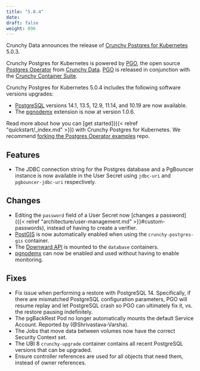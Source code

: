 ```yaml
---
title: "5.0.4"
date:
draft: false
weight: 896
---
```



Crunchy Data announces the release of [Crunchy Postgres for Kubernetes](https://www.crunchydata.com/products/crunchy-postgresql-for-kubernetes/) 5.0.3.

Crunchy Postgres for Kubernetes is powered by [PGO](https://github.com/CrunchyData/postgres-operator), the open source [Postgres Operator](https://github.com/CrunchyData/postgres-operator) from [Crunchy Data](https://www.crunchydata.com). [PGO](https://github.com/CrunchyData/postgres-operator) is released in conjunction with the [Crunchy Container Suite](https://github.com/CrunchyData/container-suite).

Crunchy Postgres for Kubernetes 5.0.4 includes the following software versions upgrades:

- [PostgreSQL](https://www.postgresql.org) versions 14.1, 13.5, 12.9, 11.14, and 10.19 are now available.
- The [pgnodemx](https://github.com/CrunchyData/pgnodemx) extension is now at version 1.0.6.

Read more about how you can [get started]({{< relref "quickstart/_index.md" >}}) with Crunchy Postgres for Kubernetes. We recommend [forking the Postgres Operator examples](https://github.com/CrunchyData/postgres-operator-examples/fork) repo.

## Features

- The JDBC connection string for the Postgres database and a PgBouncer instance is now available in the User Secret using `jdbc-uri` and `pgbouncer-jdbc-uri` respectively.

## Changes

- Editing the `password` field of a User Secret now [changes a password]({{< relref "architecture/user-management.md" >}}#custom-passwords), instead of having to create a verifier.
- [PostGIS](https://postgis.net/) is now automatically enabled when using the `crunchy-postgres-gis` container.
- The [Downward API](https://kubernetes.io/docs/tasks/inject-data-application/downward-api-volume-expose-pod-information/) is mounted to the `database` containers.
- [pgnodemx](https://github.com/CrunchyData/pgnodemx) can now be enabled and used without having to enable monitoring.

## Fixes

- Fix issue when performing a restore with PostgreSQL 14. Specifically, if there are mismatched PostgreSQL configuration parameters, PGO will resume replay and let PostgreSQL crash so PGO can ultimately fix it, vs. the restore pausing indefinitely.
- The pgBackRest Pod no longer automatically mounts the default Service Account. Reported by (@Shrivastava-Varsha).
- The Jobs that move data between volumes now have the correct Security Context set.
- The UBI 8 `crunchy-upgrade` container contains all recent PostgreSQL versions that can be upgraded.
- Ensure controller references are used for all objects that need them, instead of owner references.
